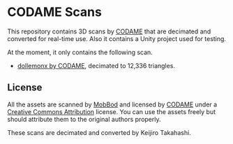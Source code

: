 CODAME Scans
============

This repository contains 3D scans by [CODAME] that are decimated and converted
for real-time use. Also it contains a Unity project used for testing.

At the moment, it only contains the following scan.

- [dollemonx by CODAME], decimated to 12,336 triangles.

License
-------

All the assets are scanned by [MobBod] and licensed by [CODAME] under a
[Creative Commons Attribution] license. You can use the assets freely but
should attribute them to the original authors properly.

These scans are decimated and converted by Keijiro Takahashi.

[CODAME]: http://codame.com/
[Creative Commons Attribution]: https://creativecommons.org/licenses/by/4.0/
[dollemonx by CODAME]: https://sketchfab.com/models/0c7ce1376ade4b23a986916befa83e31
[MobBod]: http://codame.com/projects/modbod
